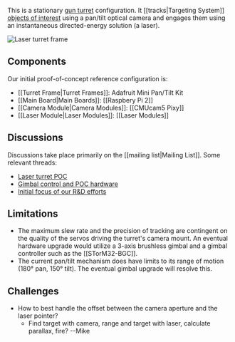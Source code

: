 This is a stationary [gun turret](https://en.wikipedia.org/wiki/Gun_turret)
configuration. It [[tracks|Targeting System]] [objects of
interest](https://groups.google.com/forum/#!topic/conreality/zfCe8upi_t4)
using a pan/tilt optical camera and engages them using an instantaneous
directed-energy solution (a laser).

![Laser turret frame](https://cdn.shopify.com/s/files/1/1004/5324/products/1967-02_large.gif)

Components
----------

Our initial proof-of-concept reference configuration is:

* [[Turret Frame|Turret Frames]]: Adafruit Mini Pan/Tilt Kit
* [[Main Board|Main Boards]]: [[Raspbery Pi 2]]
* [[Camera Module|Camera Modules]]: [[CMUcam5 Pixy]]
* [[Laser Module|Laser Modules]]: [[Laser Modules]]

Discussions
-----------

Discussions take place primarily on the [[mailing list|Mailing List]].
Some relevant threads:

* [Laser turret POC](https://groups.google.com/forum/#!topic/conreality/Niw7hiMYxwc)
* [Gimbal control and POC hardware](https://groups.google.com/forum/#!topic/conreality/r3QpMyAFzEg)
* [Initial focus of our R&D efforts](https://groups.google.com/forum/#!topic/conreality/zfCe8upi_t4)

Limitations
-----------

* The maximum slew rate and the precision of tracking are contingent on the
  quality of the servos driving the turret's camera mount.
  An eventual hardware upgrade would utilize a 3-axis brushless gimbal and a
  gimbal controller such as the [[STorM32-BGC]].
* The current pan/tilt mechanism does have limits to its range of motion
  (180° pan, 150° tilt). The eventual gimbal upgrade will resolve this.

Challenges
----------

* How to best handle the offset between the camera aperture and the laser pointer?
  * Find target with camera, range and target with laser, calculate parallax, fire? --Mike
